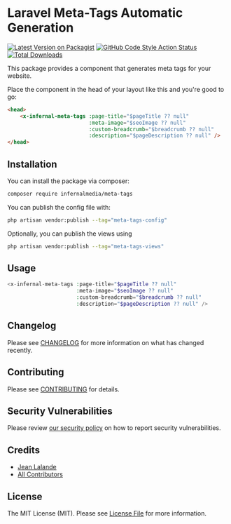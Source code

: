 # Laravel Meta-Tags Automatic Generation

[![Latest Version on Packagist](https://img.shields.io/packagist/v/infernalmedia/meta-tags.svg?style=flat-square)](https://packagist.org/packages/infernalmedia/meta-tags)
[![GitHub Code Style Action Status](https://img.shields.io/github/actions/workflow/status/infernalmedia/meta-tags/fix-php-code-style-issues.yml?branch=main&label=code%20style&style=flat-square)](https://github.com/infernalmedia/meta-tags/actions?query=workflow%3A"Fix+PHP+code+style+issues"+branch%3Amain)
[![Total Downloads](https://img.shields.io/packagist/dt/infernalmedia/meta-tags.svg?style=flat-square)](https://packagist.org/packages/infernalmedia/meta-tags)

This package provides a component that generates meta tags for your website.

Place the component in the head of your layout like this and you're good to go:

```html
<head>
    <x-infernal-meta-tags :page-title="$pageTitle ?? null"
                          :meta-image="$seoImage ?? null"
                          :custom-breadcrumb="$breadcrumb ?? null"
                          :description="$pageDescription ?? null" />    
</head>
```

## Installation

You can install the package via composer:

```bash
composer require infernalmedia/meta-tags
```

You can publish the config file with:

```bash
php artisan vendor:publish --tag="meta-tags-config"
```

Optionally, you can publish the views using

```bash
php artisan vendor:publish --tag="meta-tags-views"
```

## Usage

```php
<x-infernal-meta-tags :page-title="$pageTitle ?? null"
                      :meta-image="$seoImage ?? null"
                      :custom-breadcrumb="$breadcrumb ?? null"
                      :description="$pageDescription ?? null" />
```

## Changelog

Please see [CHANGELOG](CHANGELOG.md) for more information on what has changed recently.

## Contributing

Please see [CONTRIBUTING](CONTRIBUTING.md) for details.

## Security Vulnerabilities

Please review [our security policy](../../security/policy) on how to report security vulnerabilities.

## Credits

- [Jean Lalande](https://github.com/jlalande)
- [All Contributors](../../contributors)

## License

The MIT License (MIT). Please see [License File](LICENSE.md) for more information.

